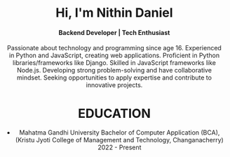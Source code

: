 <center>
  <h1>Hi, I'm Nithin Daniel</h1>
  <h4>Backend Developer | Tech Enthusiast</h4><center>

    
  <p>Passionate about technology and programming since age 16. Experienced in Python and JavaScript, creating web applications. Proficient in Python libraries/frameworks like Django. Skilled in JavaScript frameworks like Node.js. Developing strong problem-solving and have collaborative mindset. Seeking opportunities to apply expertise and contribute to innovative projects.</p>

<h1>EDUCATION</h1>

- Mahatma Gandhi University
Bachelor of Computer Application
(BCA), (Kristu Jyoti College of
Management and Technology,
Changanacherry) 2022 - Present


